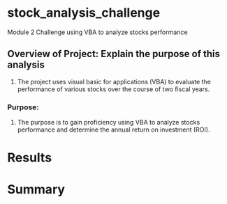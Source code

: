# stock_analysis_challenge
Module 2 Challenge using VBA to analyze stocks performance

## Overview of Project: Explain the purpose of this analysis

1. The project uses visual basic for applications (VBA) to evaluate the performance of various stocks over the course of two fiscal years. 

### Purpose:

1. The purpose is to gain proficiency using VBA to analyze stocks performance and determine the annual return on investment (ROI).

# Results



# Summary
